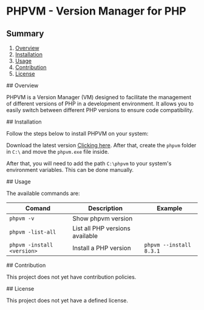 # PHPVM - Version Manager for PHP

## Summary

1. [Overview](#overview)
2. [Installation](#installation)
3. [Usage](#usage)
4. [Contribution](#contribution)
5. [License](#license)

<div id="overview"></div>
## Overview

PHPVM is a Version Manager (VM) designed to facilitate the management of different versions of PHP in a development environment. It allows you to easily switch between different PHP versions to ensure code compatibility.

<div id="installation"></div>
## Installation

Follow the steps below to install PHPVM on your system:

Download the latest version [Clicking here](https://github.com/pedro3g/phpvm/releases/tag/latest). After that, create the `phpvm` folder in `C:\` and move the `phpvm.exe` file inside.

After that, you will need to add the path `C:\phpvm` to your system's environment variables. This can be done manually.

<div id="usage"></div>
## Usage

The available commands are:

| Comand                     | Description                     | Example                 |
| -------------------------- | ------------------------------- | ----------------------- |
| `phpvm -v`                 | Show phpvm version              |                         |
| `phpvm -list-all`          | List all PHP versions available |                         |
| `phpvm -install <version>` | Install a PHP version           | `phpvm --install 8.3.1` |

<div id="contribution"></div>
## Contribution

This project does not yet have contribution policies.

<div id="license"></div>
## License

This project does not yet have a defined license.
